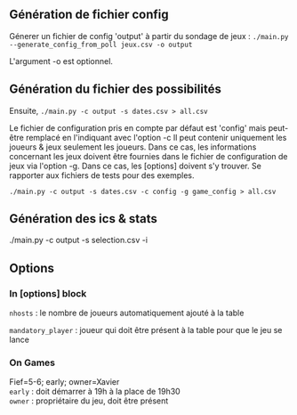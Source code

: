 ## Génération de fichier config

Génerer un fichier de config 'output' à partir du sondage de jeux :
`./main.py --generate_config_from_poll jeux.csv -o output` 

L'argument -o est optionnel.


## Génération du fichier des possibilités
Ensuite, 
`./main.py -c output -s dates.csv > all.csv`

Le fichier de configuration pris en compte par défaut est 'config' mais peut-être remplacé en l'indiquant avec l'option -c 
Il peut contenir uniquement les joueurs & jeux seulement les joueurs. Dans ce cas, les informations concernant les jeux doivent être fournies dans le fichier de configuration de jeux via l'option -g.
Dans ce cas, les [options] doivent s'y trouver. Se rapporter aux fichiers de tests pour des exemples.

`./main.py -c output -s dates.csv -c config -g game_config > all.csv`


## Génération des ics & stats 
./main.py -c output -s selection.csv -i


## Options
### In [options] block
`nhosts` : le nombre de joueurs automatiquement ajouté à la table

`mandatory_player` : joueur qui doit être présent à la table pour que le jeu se lance

### On Games
Fief=5-6; early; owner=Xavier  
`early` : doit démarrer à 19h à la place de 19h30  
`owner` : propriétaire du jeu, doit être présent
